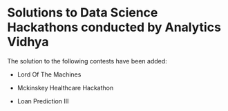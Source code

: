 # Solutions to Data Science Hackathons conducted by Analytics Vidhya

The solution to the following contests have been added:

- Lord Of The Machines

- Mckinskey Healthcare Hackathon

- Loan Prediction III
